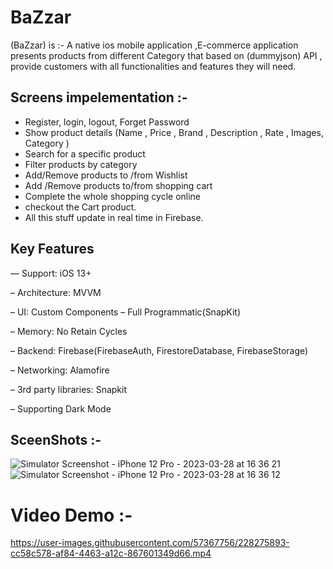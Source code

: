 # BaZzar
(BaZzar) is :-
A native ios mobile application ,E-commerce application presents products from different Category that based on (dummyjson) API , provide customers with all functionalities and features they will need.

## Screens impelementation :-
- Register, login, logout, Forget Password
- Show product details (Name , Price , Brand , Description , Rate , Images, Category )
- Search for a specific product
- Filter products by category
- Add/Remove products to /from Wishlist
- Add /Remove products to/from shopping cart
- Complete the whole shopping cycle online
-  checkout the Cart product.
-  All this stuff update in real time in Firebase.

## Key Features
— Support: iOS 13+

– Architecture: MVVM

– UI: Custom Components – Full Programmatic(SnapKit)

– Memory: No Retain Cycles

– Backend: Firebase(FirebaseAuth, FirestoreDatabase, FirebaseStorage)

– Networking: Alamofire

– 3rd party libraries: Snapkit

– Supporting Dark Mode


## SceenShots :-


![Simulator Screenshot - iPhone 12 Pro - 2023-03-28 at 16 36 21](https://user-images.githubusercontent.com/57367756/228284794-5ef18d32-461c-465f-bad4-b3a6168a2c25.png)
![Simulator Screenshot - iPhone 12 Pro - 2023-03-28 at 16 36 12](https://user-images.githubusercontent.com/57367756/228284800-a63e20e7-3107-4ae5-8499-bef3a492c410.png)


# Video Demo :-
https://user-images.githubusercontent.com/57367756/228275893-cc58c578-af84-4463-a12c-867601349d66.mp4

